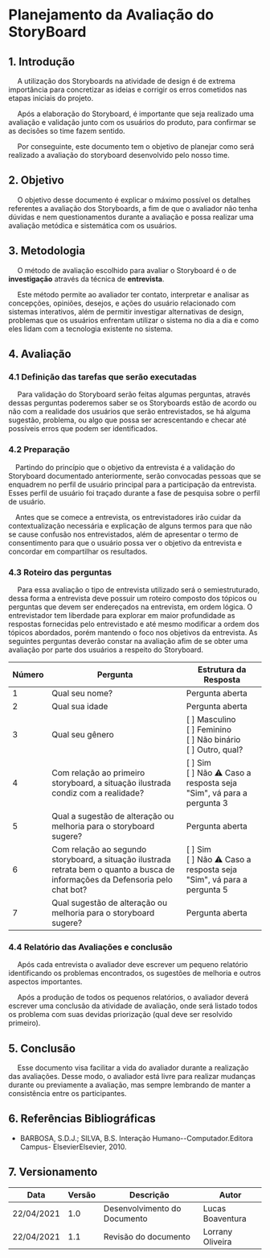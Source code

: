 # Planejamento da Avaliação do StoryBoard

## 1. Introdução

<p> &emsp; A utilização dos Storyboards na atividade de design é de extrema importância para concretizar as ideias e corrigir os erros cometidos nas etapas iniciais do projeto.</p>

<p> &emsp; Após a elaboração do Storyboard, é importante que seja realizado uma avaliação e validação junto com os usuários do produto, para confirmar se as decisões so time fazem sentido.</p>

<p> &emsp; Por conseguinte, este documento tem o objetivo de planejar como será realizado a avaliação do storyboard desenvolvido pelo nosso time.</p>

## 2. Objetivo

<p> &emsp; O objetivo desse documento é explicar o máximo possível os detalhes referentes a avaliação dos Storyboards, a fim de que o avaliador não tenha dúvidas e nem questionamentos durante a avaliação e possa realizar uma avaliação metódica e sistemática com os usuários.</p>

## 3. Metodologia

<p> &emsp; O método de avaliação escolhido para avaliar o Storyboard é o de <strong>investigação</strong> através da técnica de <strong>entrevista</strong>.</p>

<p> &emsp; Este método permite ao avaliador ter contato, interpretar e analisar as concepções, opiniões, desejos, e ações do usuário relacionado com sistemas interativos, além de permitir investigar alternativas de design, problemas que os usuários enfrentam utilizar o sistema no dia a dia e como eles lidam com a tecnologia existente no sistema.</p>

## 4. Avaliação

### 4.1 Definição das tarefas que serão executadas

<p> &emsp; Para validação do Storyboard serão feitas algumas perguntas, através dessas perguntas poderemos saber se os Storyboards estão de acordo ou não com a realidade dos usuários que serão entrevistados, se há alguma sugestão, problema, ou algo que possa ser acrescentando e checar até possíveis erros que podem ser identificados.</p>

### 4.2 Preparação

<p>&emsp;Partindo do princípio que o objetivo da entrevista é a validação do Storyboard documentado anteriormente, serão convocadas pessoas que se enquadrem no perfil de usuário principal para a participação da entrevista. Esses perfil de usuário foi traçado durante a fase de pesquisa sobre o perfil de usuário.</p>

<p>&emsp;Antes que se comece a entrevista, os entrevistadores irão cuidar da contextualização necessária e explicação de alguns termos para que não se cause confusão nos entrevistados, além de apresentar o termo de consentimento para que o usuário possa ver o objetivo da entrevista e concordar em compartilhar os resultados.</p>

### 4.3 Roteiro das perguntas

<p> &emsp; Para essa avaliação o tipo de entrevista utilizado será o semiestruturado, dessa forma a entrevista deve possuir um roteiro composto dos tópicos ou perguntas que devem ser endereçados na entrevista, em ordem lógica. O entrevistador tem liberdade para explorar em maior profundidade as respostas fornecidas pelo entrevistado e até mesmo modificar a ordem dos tópicos abordados, porém mantendo o foco nos objetivos da entrevista. As seguintes perguntas deverão constar na avaliação afim de se obter uma avaliação por parte dos usuários a respeito do Storyboard.</p>

| Número | Pergunta                                                                                                                         | Estrutura da Resposta                                                   |
| ------ | -------------------------------------------------------------------------------------------------------------------------------- | ----------------------------------------------------------------------- |
| 1      | Qual seu nome?                                                                                                                   | Pergunta aberta                                                         |
| 2      | Qual sua idade                                                                                                                   | Pergunta aberta                                                         |
| 3      | Qual seu gênero                                                                                                                  | [ ] Masculino<br/>[ ] Feminino<br/>[ ] Não binário<br/>[ ] Outro, qual? |
| 4      | Com relação ao primeiro storyboard, a situação ilustrada condiz com a realidade?                                                 | [ ] Sim</br>[ ] Não ⚠️ Caso a resposta seja "Sim", vá para a pergunta 3 |
| 5      | Qual a sugestão de alteração ou melhoria para o storyboard sugere?                                                               | Pergunta aberta                                                         |
| 6      | Com relação ao segundo storyboard, a situação ilustrada retrata bem o quanto a busca de informações da Defensoria pelo chat bot? | [ ] Sim</br>[ ] Não ⚠️ Caso a resposta seja "Sim", vá para a pergunta 5 |
| 7      | Qual sugestão de alteração ou melhoria para o storyboard sugere?                                                                 | Pergunta aberta                                                         |

### 4.4 Relatório das Avaliações e conclusão

<p> &emsp; Após cada entrevista o avaliador deve escrever um pequeno relatório identificando os problemas encontrados, os sugestões de melhoria e outros aspectos importantes.</p>

<p> &emsp; Após a produção de todos os pequenos relatórios, o avaliador deverá escrever uma conclusão da atividade de avaliação, onde será listado todos os problema com suas devidas priorização (qual deve ser resolvido primeiro).</p>

## 5. Conclusão

<p> &emsp; Esse documento visa facilitar a vida do avaliador durante a realização das avaliações. Desse modo, o avaliador está livre para realizar mudanças durante ou previamente a avaliação, mas sempre lembrando de manter a consistência entre os participantes.</p>

## 6. Referências Bibliográficas

- BARBOSA, S.D.J.; SILVA, B.S. Interação Humano--Computador.Editora Campus- ElsevierElsevier, 2010.

## 7. Versionamento

| Data       | Versão | Descrição                    | Autor            |
| ---------- | ------ | ---------------------------- | ---------------- |
| 22/04/2021 | 1.0    | Desenvolvimento do Documento | Lucas Boaventura |
| 22/04/2021 | 1.1    | Revisão do documento | Lorrany Oliveira |

